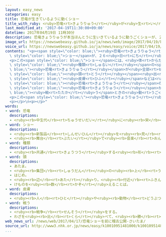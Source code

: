 ```yaml
---
layout: easy_news
categories: easy
title: 恐竜が生きているように動くショー
title_with_ruby: <ruby>恐竜<rt>きょうりゅう</rt></ruby>が<ruby>生<rt>い</rt></ruby>きているように<ruby>動<rt>うご</rt></ruby>くショー
last_modified_at: '2017-04-19T11:30:00+09:00'
datetime: 2017年04月19日 11時30分
description: 恐竜きょうりゅうが本当ほんとうに生いきているように動うごくショーが、２６日にちから東京とうきょうにある「渋谷しぶやヒカリエ」で始はじまります。
image_url: https://newswebeasy.github.io/ja/news/web/image/2017/04/19/k10010951481000.jpg
voice_url: https://newswebeasy.github.io/ja/news/easy/voice/2017/04/19/k10010951481000.mp3
contents: "<p><span style=\"color: blue;\"><ruby>恐竜<rt>きょうりゅう</rt></ruby></span>が<ruby>本当<rt>ほんとう</rt></ruby>に<ruby>生<rt>い</rt></ruby>きているように<ruby>動<rt>うご</rt></ruby>く<span\
  \ style=\"color: blue;\">ショー</span>が、２６<ruby>日<rt>にち</rt></ruby>から<ruby>東京<rt>とうきょう</rt></ruby>にある「<ruby>渋谷<rt>しぶや</rt></ruby>ヒカリエ」で<ruby>始<rt>はじ</rt></ruby>まります。</p>\n\
  <p>この<span style=\"color: blue;\">ショー</span>には、<ruby>体<rt>からだ</rt></ruby>の<ruby>長<rt>なが</rt></ruby>さが８ｍのティラノサウルスなど５<span\
  \ style=\"color: blue;\"><ruby>種類<rt>しゅるい</rt></ruby></span>の<span style=\"color:\
  \ blue;\"><ruby>恐竜<rt>きょうりゅう</rt></ruby></span>が<ruby>全部<rt>ぜんぶ</rt></ruby>で６<span\
  \ style=\"color: blue;\"><ruby>頭<rt>とう</rt></ruby></span><ruby>出<rt>で</rt></ruby>ます。<span\
  \ style=\"color: blue;\"><ruby>皮膚<rt>ひふ</rt></ruby></span>などは<ruby>本当<rt>ほんとう</rt></ruby>の<span\
  \ style=\"color: blue;\"><ruby>恐竜<rt>きょうりゅう</rt></ruby></span>のように<ruby>作<rt>つく</rt></ruby>ってあって、<ruby>中<rt>なか</rt></ruby>に<ruby>人<rt>ひと</rt></ruby>が<ruby>入<rt>はい</rt></ruby>って<ruby>生<rt>い</rt></ruby>きているように<ruby>動<rt>うご</rt></ruby>きます。<ruby>今<rt>いま</rt></ruby>、<span\
  \ style=\"color: blue;\"><ruby>恐竜<rt>きょうりゅう</rt></ruby></span>が<span style=\"color:\
  \ blue;\"><ruby>戦<rt>たたか</rt></ruby>う</span>ときの<ruby>動<rt>うご</rt></ruby>き<ruby>方<rt>かた</rt></ruby>などを<ruby>練習<rt>れんしゅう</rt></ruby>しています。</p>\n\
  <p>この<span style=\"color: blue;\"><ruby>恐竜<rt>きょうりゅう</rt></ruby></span>を<ruby>作<rt>つく</rt></ruby>った<ruby>会社<rt>かいしゃ</rt></ruby>は「<ruby>子<rt>こ</rt></ruby>どもも<ruby>大人<rt>おとな</rt></ruby>も、みなさんに<ruby>楽<rt>たの</rt></ruby>しんでほしいです」と<ruby>話<rt>はな</rt></ruby>しています。</p>\n\
  <p></p>\n<p></p>"
words:
- word: 恐竜
  descriptions:
  - <ruby><rb>中生代</rb><rt>ちゅうせいだい</rt></ruby>に<ruby><rb>栄</rb><rt>さか</rt></ruby>えた<ruby><rb>巨大</rb><rt>きょだい</rt></ruby>なは<ruby><rb>虫類</rb><rt>ちゅうるい</rt></ruby>のなかま。<ruby><rb>大</rb><rt>おお</rt></ruby>きなものは<ruby><rb>体</rb><rt>からだ</rt></ruby>の<ruby><rb>長</rb><rt>なが</rt></ruby>さ三〇メートル、<ruby><rb>重</rb><rt>おも</rt></ruby>さ五〇トンぐらいあった。<ruby><rb>化石</rb><rt>かせき</rt></ruby>として<ruby><rb>発見</rb><rt>はっけん</rt></ruby>される。
- word: ショー
  descriptions:
  - <ruby><rb>新製品</rb><rt>しんせいひん</rt></ruby>を<ruby><rb>見</rb><rt>み</rt></ruby>せる<ruby><rb>展示会</rb><rt>てんじかい</rt></ruby>。
  - <ruby><rb>舞台</rb><rt>ぶたい</rt></ruby>で<ruby><rb>音楽</rb><rt>おんがく</rt></ruby>やおどりなどを<ruby><rb>見</rb><rt>み</rt></ruby>せること。
- word: 種類
  descriptions:
  - <ruby><rb>共通</rb><rt>きょうつう</rt></ruby>する<ruby><rb>形</rb><rt>かたち</rt></ruby>や<ruby><rb>性質</rb><rt>せいしつ</rt></ruby>によって<ruby><rb>分</rb><rt>わ</rt></ruby>けたもの。
- word: 頭
  descriptions:
  - あたま。
  - <ruby><rb>集団</rb><rt>しゅうだん</rt></ruby>の<ruby><rb>上</rb><rt>うえ</rt></ruby>に<ruby><rb>立</rb><rt>た</rt></ruby>つ<ruby><rb>者</rb><rt>もの</rt></ruby>。
  - はじめ。
  - <ruby><rb>辺</rb><rt>あた</rt></ruby>り。<ruby><rb>付近</rb><rt>ふきん</rt></ruby>。
  - けものを<ruby><rb>数</rb><rt>かぞ</rt></ruby>えることば。
- word: 皮膚
  descriptions:
  - <ruby><rb>人</rb><rt>ひと</rt></ruby>や<ruby><rb>動物</rb><rt>どうぶつ</rt></ruby>の<ruby><rb>体</rb><rt>からだ</rt></ruby>を<ruby><rb>包</rb><rt>つつ</rt></ruby>んでいる<ruby><rb>皮</rb><rt>かわ</rt></ruby>。<ruby><rb>肌</rb><rt>はだ</rt></ruby>。
- word: 戦う
  descriptions:
  - <ruby><rb>戦争</rb><rt>せんそう</rt></ruby>をする。
  - わざを<ruby><rb>比</rb><rt>くら</rt></ruby>べて、<ruby><rb>勝</rb><rt>か</rt></ruby>ち<ruby><rb>負</rb><rt>ま</rt></ruby>けを<ruby><rb>決</rb><rt>き</rt></ruby>める。
web_news_url: /news/web/2017/04/17/恐竜ショーを前に稽古公開-さいたま/
source_url: http://www3.nhk.or.jp/news/easy/k10010951481000/k10010951481000.html
...
```

